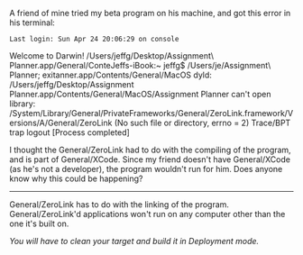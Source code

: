 

A friend of mine tried my beta program on his machine, and got this error in his terminal:

    Last login: Sun Apr 24 20:06:29 on console
Welcome to Darwin!
/Users/jeffg/Desktop/Assignment\ Planner.app/General/ConteJeffs-iBook:~ jeffg$ /Users/je/Assignment\ Planner; exitanner.app/Contents/General/MacOS 
dyld: /Users/jeffg/Desktop/Assignment Planner.app/Contents/General/MacOS/Assignment Planner can't open library: /System/Library/General/PrivateFrameworks/General/ZeroLink.framework/Versions/A/General/ZeroLink  (No such file or directory, errno = 2)
Trace/BPT trap
logout
[Process completed]

I thought the General/ZeroLink had to do with the compiling of the program, and is part of General/XCode.  Since my friend doesn't have General/XCode (as he's not a developer), the program wouldn't run for him.  Does anyone know why this could be happening?

----

General/ZeroLink has to do with the linking of the program. General/ZeroLink'd applications won't run on any computer other than the one it's built on.

*You will have to clean your target and build it in Deployment mode.*